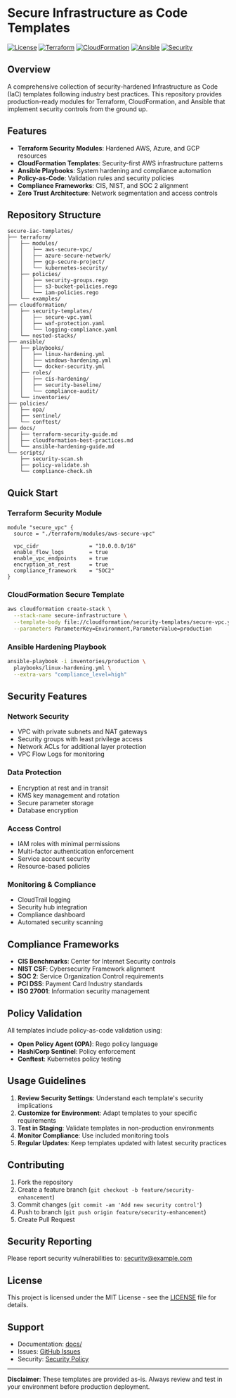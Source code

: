 # Secure Infrastructure as Code Templates

[![License](https://img.shields.io/badge/License-MIT-blue.svg)](LICENSE)
[![Terraform](https://img.shields.io/badge/Terraform-1.5%2B-purple.svg)](https://terraform.io/)
[![CloudFormation](https://img.shields.io/badge/CloudFormation-AWS-orange.svg)](https://aws.amazon.com/cloudformation/)
[![Ansible](https://img.shields.io/badge/Ansible-2.12%2B-red.svg)](https://ansible.com/)
[![Security](https://img.shields.io/badge/Security-First-green.svg)](https://owasp.org/)

## Overview

A comprehensive collection of security-hardened Infrastructure as Code (IaC) templates following industry best practices. This repository provides production-ready modules for Terraform, CloudFormation, and Ansible that implement security controls from the ground up.

## Features

- **Terraform Security Modules**: Hardened AWS, Azure, and GCP resources
- **CloudFormation Templates**: Security-first AWS infrastructure patterns
- **Ansible Playbooks**: System hardening and compliance automation
- **Policy-as-Code**: Validation rules and security policies
- **Compliance Frameworks**: CIS, NIST, and SOC 2 alignment
- **Zero Trust Architecture**: Network segmentation and access controls

## Repository Structure

```
secure-iac-templates/
├── terraform/
│   ├── modules/
│   │   ├── aws-secure-vpc/
│   │   ├── azure-secure-network/
│   │   ├── gcp-secure-project/
│   │   └── kubernetes-security/
│   ├── policies/
│   │   ├── security-groups.rego
│   │   ├── s3-bucket-policies.rego
│   │   └── iam-policies.rego
│   └── examples/
├── cloudformation/
│   ├── security-templates/
│   │   ├── secure-vpc.yaml
│   │   ├── waf-protection.yaml
│   │   └── logging-compliance.yaml
│   └── nested-stacks/
├── ansible/
│   ├── playbooks/
│   │   ├── linux-hardening.yml
│   │   ├── windows-hardening.yml
│   │   └── docker-security.yml
│   ├── roles/
│   │   ├── cis-hardening/
│   │   ├── security-baseline/
│   │   └── compliance-audit/
│   └── inventories/
├── policies/
│   ├── opa/
│   ├── sentinel/
│   └── conftest/
├── docs/
│   ├── terraform-security-guide.md
│   ├── cloudformation-best-practices.md
│   └── ansible-hardening-guide.md
└── scripts/
    ├── security-scan.sh
    ├── policy-validate.sh
    └── compliance-check.sh
```

## Quick Start

### Terraform Security Module
```hcl
module "secure_vpc" {
  source = "./terraform/modules/aws-secure-vpc"

  vpc_cidr                = "10.0.0.0/16"
  enable_flow_logs        = true
  enable_vpc_endpoints    = true
  encryption_at_rest      = true
  compliance_framework    = "SOC2"
}
```

### CloudFormation Secure Template
```bash
aws cloudformation create-stack \
  --stack-name secure-infrastructure \
  --template-body file://cloudformation/security-templates/secure-vpc.yaml \
  --parameters ParameterKey=Environment,ParameterValue=production
```

### Ansible Hardening Playbook
```bash
ansible-playbook -i inventories/production \
  playbooks/linux-hardening.yml \
  --extra-vars "compliance_level=high"
```

## Security Features

### Network Security
- VPC with private subnets and NAT gateways
- Security groups with least privilege access
- Network ACLs for additional layer protection
- VPC Flow Logs for monitoring

### Data Protection
- Encryption at rest and in transit
- KMS key management and rotation
- Secure parameter storage
- Database encryption

### Access Control
- IAM roles with minimal permissions
- Multi-factor authentication enforcement
- Service account security
- Resource-based policies

### Monitoring & Compliance
- CloudTrail logging
- Security hub integration
- Compliance dashboard
- Automated security scanning

## Compliance Frameworks

- **CIS Benchmarks**: Center for Internet Security controls
- **NIST CSF**: Cybersecurity Framework alignment
- **SOC 2**: Service Organization Control requirements
- **PCI DSS**: Payment Card Industry standards
- **ISO 27001**: Information security management

## Policy Validation

All templates include policy-as-code validation using:
- **Open Policy Agent (OPA)**: Rego policy language
- **HashiCorp Sentinel**: Policy enforcement
- **Conftest**: Kubernetes policy testing

## Usage Guidelines

1. **Review Security Settings**: Understand each template's security implications
2. **Customize for Environment**: Adapt templates to your specific requirements
3. **Test in Staging**: Validate templates in non-production environments
4. **Monitor Compliance**: Use included monitoring tools
5. **Regular Updates**: Keep templates updated with latest security practices

## Contributing

1. Fork the repository
2. Create a feature branch (`git checkout -b feature/security-enhancement`)
3. Commit changes (`git commit -am 'Add new security control'`)
4. Push to branch (`git push origin feature/security-enhancement`)
5. Create Pull Request

## Security Reporting

Please report security vulnerabilities to: security@example.com

## License

This project is licensed under the MIT License - see the [LICENSE](LICENSE) file for details.

## Support

- Documentation: [docs/](docs/)
- Issues: [GitHub Issues](../../issues)
- Security: [Security Policy](SECURITY.md)

---

**Disclaimer**: These templates are provided as-is. Always review and test in your environment before production deployment.
